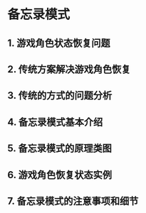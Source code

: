 # 备忘录模式

## 1. 游戏角色状态恢复问题



## 2. 传统方案解决游戏角色恢复



## 3. 传统的方式的问题分析



## 4. 备忘录模式基本介绍



## 5. 备忘录模式的原理类图



## 6. 游戏角色恢复状态实例



## 7. 备忘录模式的注意事项和细节